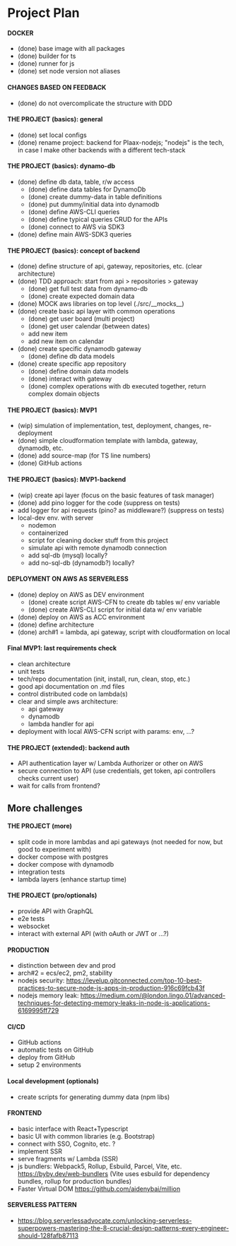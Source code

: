# Project Plan

#### DOCKER
- (done) base image with all packages
- (done) builder for ts
- (done) runner for js
- (done) set node version not aliases

#### CHANGES BASED ON FEEDBACK
- (done) do not overcomplicate the structure with DDD

#### THE PROJECT (basics): general
- (done) set local configs
- (done) rename project: backend for Plaax-nodejs; "nodejs" is the tech, 
         in case I make other backends with a different tech-stack

#### THE PROJECT (basics): dynamo-db
- (done) define db data, table, r/w access
  - (done) define data tables for DynamoDb
  - (done) create dummy-data in table definitions
  - (done) put dummy/initial data into dynamodb
  - (done) define AWS-CLI queries
  - (done) define typical queries CRUD for the APIs
  - (done) connect to AWS via SDK3
- (done) define main AWS-SDK3 queries

#### THE PROJECT (basics): concept of backend
- (done) define structure of api, gateway, repositories, etc. (clear architecture)
- (done) TDD approach: start from api > repositories > gateway
  - (done) get full test data from dynamo-db
  - (done) create expected domain data
- (done) MOCK aws libraries on top level (./src/_\_mocks__)
- (done) create basic api layer with common operations
  - (done) get user board (multi project)
  - (done) get user calendar (between dates)
  - add new item
  - add new item on calendar
- (done) create specific dynamodb gateway
  - (done) define db data models
- (done) create specific app repository
  - (done) define domain data models
  - (done) interact with gateway
  - (done) complex operations with db executed together, return complex domain objects

#### THE PROJECT (basics): MVP1
- (wip) simulation of implementation, test, deployment, changes, re-deployment
- (done) simple cloudformation template with lambda, gateway, dynamodb, etc.
- (done) add source-map (for TS line numbers)
- (done) GitHub actions

#### THE PROJECT (basics): MVP1-backend
- (wip) create api layer (focus on the basic features of task manager)
- (done) add pino logger for the code (suppress on tests)
- add logger for api requests (pino? as middleware?) (suppress on tests)
- local-dev env. with server
  - nodemon
  - containerized
  - script for cleaning docker stuff from this project
  - simulate api with remote dynamodb connection
  - add sql-db (mysql) locally?
  - add no-sql-db (dynamodb?) locally?

#### DEPLOYMENT ON AWS AS SERVERLESS
- (done) deploy on AWS as DEV environment
  - (done) create script AWS-CFN to create db tables w/ env variable
  - (done) create AWS-CLI script for initial data w/ env variable
- (done) deploy on AWS as ACC environment
- (done) define architecture
- (done) arch#1 = lambda, api gateway, script with cloudformation on local

#### Final MVP1: last requirements check
- clean architecture
- unit tests
- tech/repo documentation (init, install, run, clean, stop, etc.)
- good api documentation on .md files
- control distributed code on lambda(s)
- clear and simple aws architecture:
  - api gateway
  - dynamodb
  - lambda handler for api
- deployment with local AWS-CFN script with params: env, ...?

#### THE PROJECT (extended): backend auth
- API authentication layer w/ Lambda Authorizer or other on AWS
- secure connection to API (use credentials, get token, api controllers checks current user)
- wait for calls from frontend?



## More challenges

#### THE PROJECT (more)
- split code in more lambdas and api gateways (not needed for now, but good to experiment with)
- docker compose with postgres
- docker compose with dynamodb
- integration tests
- lambda layers (enhance startup time)

#### THE PROJECT (pro/optionals)
- provide API with GraphQL
- e2e tests
- websocket
- interact with external API (with oAuth or JWT or ...?)

#### PRODUCTION
- distinction between dev and prod
- arch#2 = ecs/ec2, pm2, stability
- nodejs security: https://levelup.gitconnected.com/top-10-best-practices-to-secure-node-js-apps-in-production-916c69fcb43f
- nodejs memory leak: https://medium.com/@london.lingo.01/advanced-techniques-for-detecting-memory-leaks-in-node-js-applications-6169995ff729

#### CI/CD
- GitHub actions
- automatic tests on GitHub
- deploy from GitHub
- setup 2 environments

#### Local development (optionals)
- create scripts for generating dummy data (npm libs)

#### FRONTEND
- basic interface with React+Typescript
- basic UI with common libraries (e.g. Bootstrap)
- connect with SSO, Cognito, etc. ?
- implement SSR
- serve fragments w/ Lambda (SSR)
- js bundlers: Webpack5, Rollup, Esbuild, Parcel, Vite, etc. https://byby.dev/web-bundlers
  (Vite uses esbuild for dependency bundles, rollup for production bundles)
- Faster Virtual DOM https://github.com/aidenybai/million


#### SERVERLESS PATTERN
- https://blog.serverlessadvocate.com/unlocking-serverless-superpowers-mastering-the-8-crucial-design-patterns-every-engineer-should-128fafb87113
